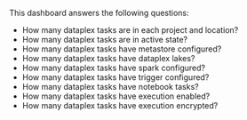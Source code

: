 This dashboard answers the following questions:

- How many dataplex tasks are in each project and location?
- How many dataplex tasks are in active state?
- How many dataplex tasks have metastore configured?
- How many dataplex tasks have dataplex lakes?
- How many dataplex tasks have spark configured?
- How many dataplex tasks have trigger configured?
- How many dataplex tasks have notebook tasks?
- How many dataplex tasks have execution enabled?
- How many dataplex tasks have execution encrypted?